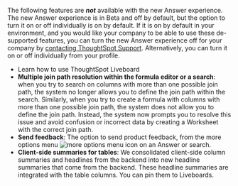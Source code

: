 The following features are <strong><em>not</em></strong> available with the new Answer experience. The new Answer experience is in <span class="badge badge-update">Beta</span> and off by default, but the option to turn it on or off individually is on by default. If it is on by default in your environment, and you would like your company to be able to use these de-supported features, you can turn the new Answer experience off for your company by <a href="{{ site.baseurl }}/admin/misc/contact.html">contacting ThoughtSpot Support</a>. Alternatively, you can turn it on or off individually from your profile.
<ul>
<li>Learn how to use ThoughtSpot Liveboard</li>
<!-- back button functionality removed for now (6/23/21)<li> <strong>Browser back button</strong>: you can no longer use the browser back button to go back one step in a search or Answer. Instead, use the new product back button to the left of an Answer name.</li>-->
<li> <strong>Multiple join path resolution within the formula editor or a search</strong>: when you try to search on columns with more than one possible join path, the system no longer allows you to define the join path within the search. Similarly, when you try to create a formula with columns with more than one possible join path, the system does not allow you to define the join path. Instead, the system now prompts you to resolve this issue and avoid confusion or incorrect data by creating a Worksheet with the correct join path.</li>
<li> <strong>Send feedback</strong>: The option to send product feedback, from the more options menu <img src="{{ site.baseurl }}/images/icon-more-10px.png" alt="more options menu icon" class="inline"/> on an Answer or search.</li>
<li><strong>Client-side summaries for tables</strong>: We consolidated client-side column summaries and headlines from the backend into new headline summaries that come from the backend. These headline summaries are integrated with the table columns. You can pin them to Liveboards.</li></ul>
